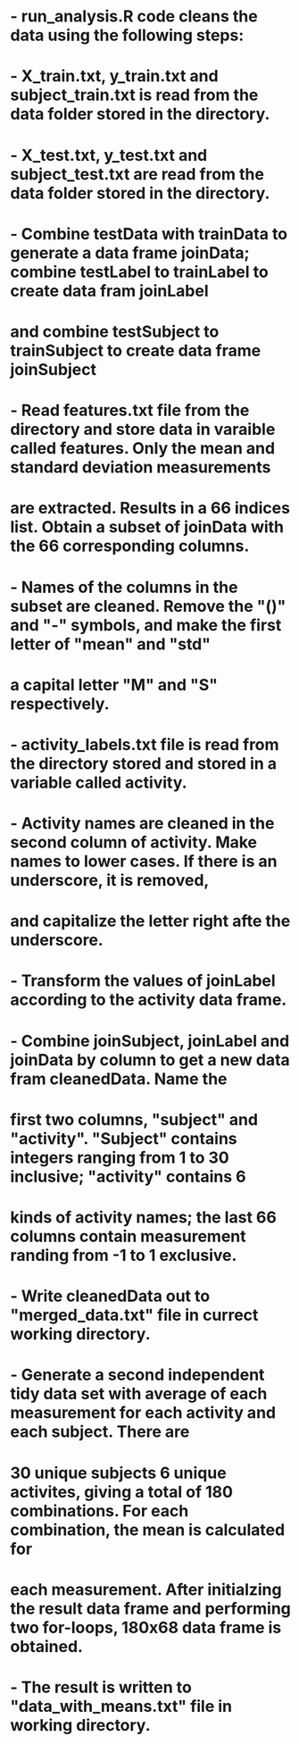 # - run_analysis.R code cleans the data using the following steps:
# - X_train.txt, y_train.txt and subject_train.txt is read from the data folder stored in the directory.
# - X_test.txt, y_test.txt and subject_test.txt are read from the data folder stored in the directory.
# - Combine testData with trainData to generate a data frame joinData; combine testLabel to trainLabel to create data fram joinLabel
#   and combine testSubject to trainSubject to create data frame joinSubject
# - Read features.txt file from the directory and store data in varaible called features. Only the mean and standard deviation measurements
#   are extracted.  Results in a 66 indices list.  Obtain a subset of joinData with the 66 corresponding columns.
# - Names of the columns in the subset are cleaned.  Remove the "()" and "-" symbols, and make the first letter of "mean" and "std"
#   a capital letter "M" and "S" respectively.
# - activity_labels.txt file is read from the directory stored and stored in a variable called activity.
# - Activity names are cleaned in the second column of activity. Make names to lower cases. If there is an underscore, it is removed,
#   and capitalize the letter right afte the underscore.
# - Transform the values of joinLabel according to the activity data frame.
# - Combine joinSubject, joinLabel and joinData by column to get a new data fram cleanedData.  Name the 
#   first two columns, "subject" and "activity". "Subject" contains integers ranging from 1 to 30 inclusive; "activity" contains 6
#   kinds of activity names; the last 66 columns contain measurement randing from -1 to 1 exclusive.
# - Write cleanedData out to "merged_data.txt" file in currect working directory.
# - Generate a second independent tidy data set with average of each measurement for each activity and each subject.  There are 
#   30 unique subjects 6 unique activites, giving a total of 180 combinations.  For each combination, the mean is calculated for 
#    each measurement.  After initialzing the result data frame and performing two for-loops, 180x68 data frame is obtained.
# - The result is written to "data_with_means.txt" file in working directory.

# 
